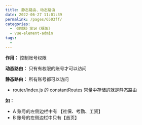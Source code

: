 ```yaml
---
title: 静态路由、动态路由
date: 2022-06-27 11:01:39
permalink: /pages/6503ff/
categories:
  - 《前端》笔记《框架》
  - vue-element-admin
tags:
  - 
---
```

**作用：** 控制账号权限

**动态路由：** 只有有权限的账号才可以访问

**静态路由：** 所有账号都可以访问
  - router/index.js 的 constantRoutes 常量中存储的就是静态路由

**如：**
  - A 账号的左侧边栏中有 【社保、考勤、工资】
  - B 账号的左侧边栏中只有【首页】

